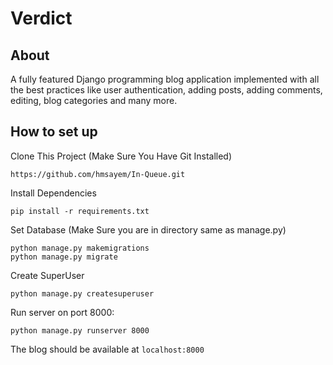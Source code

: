 # Verdict

## About
A fully featured Django programming blog application implemented with all the best practices like user authentication, adding posts, adding comments, editing, blog categories and many more.

## How to set up
Clone This Project (Make Sure You Have Git Installed)
```
https://github.com/hmsayem/In-Queue.git
```
Install Dependencies

```
pip install -r requirements.txt
```

Set Database (Make Sure you are in directory same as manage.py)
```
python manage.py makemigrations
python manage.py migrate
```
Create SuperUser
```
python manage.py createsuperuser
```
Run server on port 8000:
```
python manage.py runserver 8000
```
The blog should be available at `localhost:8000`
